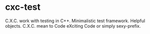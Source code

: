 # cxc-test
C.X.C. work with testing in C++. Minimalistic test framework. Helpful objects. C.X.C. mean to Code eXciting Code or simply sexy-prefix.
